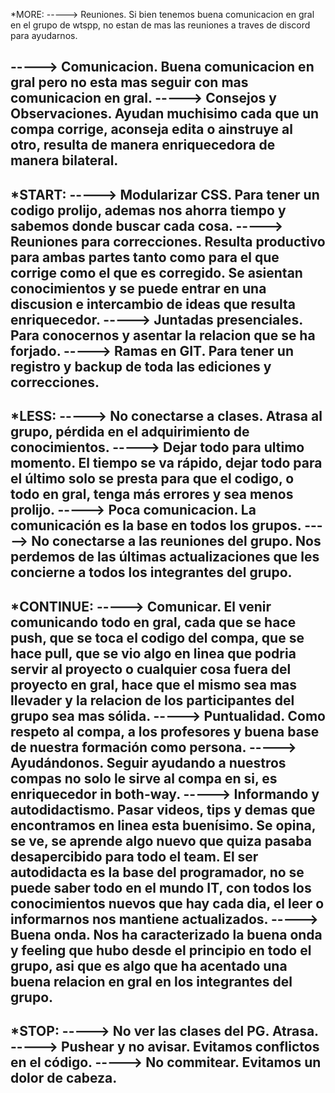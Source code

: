 *MORE:
-----> Reuniones.
    Si bien tenemos buena comunicacion en gral en el grupo de wtspp, no estan de mas las reuniones a traves de discord para ayudarnos.

-----> Comunicacion.
    Buena comunicacion en gral pero no esta mas seguir con mas comunicacion en gral.
-----> Consejos y Observaciones.
    Ayudan muchisimo cada que un compa corrige, aconseja edita o ainstruye al otro, resulta de manera enriquecedora de manera bilateral.
-------------------------------------------------------------------------------------------------------------
*START:
-----> Modularizar CSS.
    Para tener un codigo prolijo, ademas nos ahorra tiempo y sabemos donde buscar cada cosa.
-----> Reuniones para correcciones.
    Resulta productivo para ambas partes tanto como para el que corrige como el que es corregido. Se asientan conocimientos y se puede entrar en una discusion e intercambio de ideas que resulta enriquecedor.
-----> Juntadas presenciales.
    Para conocernos y asentar la relacion que se ha forjado.
-----> Ramas en GIT.
    Para tener un registro y backup de toda las ediciones y correcciones.
-------------------------------------------------------------------------------------------------------------
*LESS:
-----> No conectarse a clases.
    Atrasa al grupo, pérdida en el adquirimiento de conocimientos.
-----> Dejar todo para ultimo momento.
    El tiempo se va rápido, dejar todo para el último solo se presta para que el codigo, o todo en gral, tenga más errores y sea menos prolijo.
-----> Poca comunicacion.
    La comunicación es la base en todos los grupos.
-----> No conectarse a las reuniones del grupo.
    Nos perdemos de las últimas actualizaciones que les concierne a todos los integrantes del grupo.
-------------------------------------------------------------------------------------------------------------
*CONTINUE:
-----> Comunicar.
    El venir comunicando todo en gral, cada que se hace push, que se toca el codigo del compa, que se hace pull, que se vio algo en linea que podria servir al proyecto o cualquier cosa fuera del proyecto en gral, hace que el mismo sea mas llevader y la relacion de los participantes del grupo sea mas sólida.
-----> Puntualidad.
    Como respeto al compa, a los profesores y buena base de nuestra formación como persona.
-----> Ayudándonos.
    Seguir ayudando a nuestros compas no solo le sirve al compa en si, es enriquecedor in both-way.
-----> Informando y autodidactismo.
    Pasar videos, tips y demas que encontramos en linea esta buenísimo. Se opina, se ve, se aprende algo nuevo que quiza pasaba desapercibido para todo el team. El ser autodidacta es la base del programador, no se puede saber todo en el mundo IT, con todos los conocimientos nuevos que hay cada dia, el leer o informarnos nos mantiene actualizados.
-----> Buena onda.
    Nos ha caracterizado la buena onda y feeling que hubo desde el principio en todo el grupo, asi que es algo que ha acentado una buena relacion en gral en los integrantes del grupo.
-------------------------------------------------------------------------------------------------------------
*STOP:
-----> No ver las clases del PG.
    Atrasa.
-----> Pushear y no avisar.
    Evitamos conflictos en el código.
-----> No commitear.
    Evitamos un dolor de cabeza.
-------------------------------------------------------------------------------------------------------------